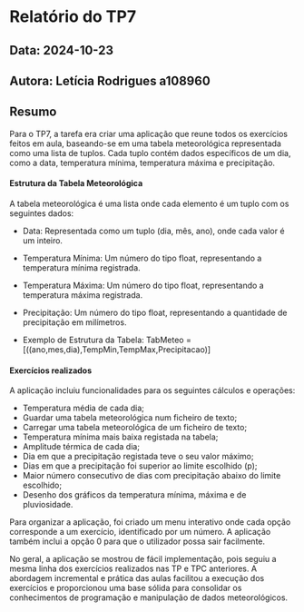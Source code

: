 # Relatório do TP7
## Data: 2024-10-23
## Autora: Letícia Rodrigues a108960

## Resumo

Para o TP7, a tarefa era criar uma aplicação que reune todos os exercícios feitos em aula, baseando-se em uma tabela meteorológica representada como uma lista de tuplos. Cada tuplo contém dados específicos de um dia, como a data, temperatura mínima, temperatura máxima e precipitação. 

#### Estrutura da Tabela Meteorológica

A tabela meteorológica é uma lista onde cada elemento é um tuplo com os seguintes dados:

* Data: Representada como um tuplo (dia, mês, ano), onde cada valor é um inteiro.
* Temperatura Mínima: Um número do tipo float, representando a temperatura mínima registrada.
* Temperatura Máxima: Um número do tipo float, representando a temperatura máxima registrada.
* Precipitação: Um número do tipo float, representando a quantidade de precipitação em milímetros.

* Exemplo de Estrutura da Tabela: TabMeteo = [((ano,mes,dia),TempMin,TempMax,Precipitacao)]

#### Exercícios realizados

A aplicação incluiu funcionalidades para os seguintes cálculos e operações:
* Temperatura média de cada dia;
* Guardar uma tabela meteorológica num ficheiro de texto;
* Carregar uma tabela meteorológica de um ficheiro de texto;
* Temperatura mínima mais baixa registada na tabela;
* Amplitude térmica de cada dia;
* Dia em que a precipitação registada teve o seu valor máximo;
* Dias em que a precipitação foi superior ao limite escolhido (p);
* Maior número consecutivo de dias com precipitação abaixo do limite escolhido; 
* Desenho dos gráficos da temperatura mínima, máxima e de pluviosidade.

Para organizar a aplicação, foi criado um menu interativo onde cada opção corresponde a um exercício, identificado por um número. A aplicação também inclui a opção 0 para que o utilizador possa sair facilmente.

No geral, a aplicação se mostrou de fácil implementação, pois seguiu a mesma linha dos exercícios realizados nas TP e TPC anteriores. A abordagem incremental e prática das aulas facilitou a execução dos exercícios e proporcionou uma base sólida para consolidar os conhecimentos de programação e manipulação de dados meteorológicos. 